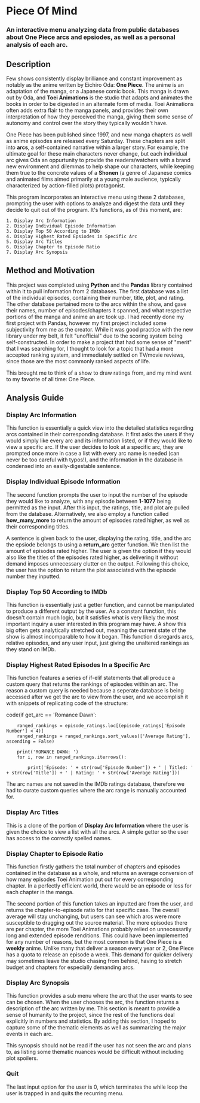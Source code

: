 # Piece Of Mind 
### An interactive menu analyzing data from public databases about One Piece arcs and epsiodes, as well as a personal analysis of each arc.

## Description
Few shows consistently display brilliance and constant improvement as notably as the anime written by Eichiro Oda: **One Piece**. The anime is an adaptation of the manga, or a Japanese
comic book. This manga is drawn out by Oda, and **Toei Animations** is the studio that adapts and animates the books in order to be digested in an alternate
form of media. Toei Animations often adds extra flair to the manga panels, and provides their own interpretation of how they perceived the manga, giving them some sense
of autonomy and control over the story they typically wouldn't have. 

One Piece has been published since 1997, and new manga chapters as well as anime episodes are released every Saturday.
These chapters are split into **arcs**, a self-contained narrative within a larger story. For example, the ultimate goal for these main characters never change, but each individual arc
gives Oda an oppurtunity to provide the readers/watchers with a brand new environment and dilemmas to help shape our characters, while keeping them true to the concrete values 
of a **Shonen** (a genre of Japanese comics and animated films aimed primarily at a young male audience, typically characterized by action-filled plots) protagonist.

This program incorporates an interactive menu using these 2 databases, prompting the user with options to analyze and digest the data until they decide to quit
out of the program. It's functions, as of this moment, are:
    
    1. Display Arc Information
    2. Display Individual Episode Information
    3. Display Top 50 According to IMDb
    4. Display Highest Rated Epsiodes in Specific Arc
    5. Display Arc Titles
    6. Display Chapter to Episode Ratio
    7. Display Arc Synopsis 

## Method and Motivation
This project was completed using **Python** and the **Pandas** library contained within it to pull information from 2 databases. The first database was a list of the individual episodes,
containing their number, title, plot, and rating. The other database pertained more to the arcs within the show, and gave their names, number of episodes/chapters it spanned, and what 
respective portions of the manga and anime an arc took up. I had recently done my first project with Pandas, however my first project included some subjectivity from me as the creator.
While it was good practice with the new library under my belt, it felt "unofficial" due to the scoring system being self-constructed. In order to make a project that had some sense of
"merit" that I was searching for, I thought to look for a topic that had a more accepted ranking system, and immediately settled on TV/movie reviews, since those are the most commonly
ranked aspects of life. 

This brought me to think of a show to draw ratings from, and my mind went to my favorite of all time: One Piece.

## Analysis Guide
### Display Arc Information
This function is essentially a quick view into the detailed statistics regarding arcs contained in their corresponding database. It first asks the users if they
would simply like every arc and its information listed, or if they would like to view a specific arc. If the user decides to look at a specific arc, they are prompted
once more in case a list with every arc name is needed (can never be too careful with typos!), and the information in the database in condensed into an easily-digestable 
sentence.

### Display Individual Episode Information
The second function prompts the user to input the number of the episode they would like to analyze, with any episode between **1-1077** being permitted as the input. After this input,
the ratings, title, and plot are pulled from the database. Alternatively, we also employ a function called **how_many_more** to return the amount of episodes rated higher, as 
well as their corresponding titles. 

A sentence is given back to the user, displaying the rating, title, and the arc the epsiode belongs to using a **return_arc** getter function. We then list the amount of episodes
rated higher. The user is given the option if they would also like the titles of the episodes rated higher, as delivering it without demand imposes unnecessary clutter on the output.
Following this choice, the user has the option to return the plot associated with the episode number they inputted.

### Display Top 50 According to IMDb
This function is essentially just a getter function, and cannot be manipulated to produce a different output by the user. As a constant function, this doesn't contain much logic,
but it satisfies what is very likely the most important inquiry a user interested in this program may have. A show this big often gets analytically stretched out, meaning the current state
of the show is almost incomparable to how it began. This function disregards arcs, relative episodes, and any user input, just giving the unaltered rankings as they stand on IMDb.

### Display Highest Rated Episodes In a Specific Arc
This function features a series of if-elif statements that all produce a custom query that returns the rankings of episodes within an arc. The reason a custom query is needed because
a seperate database is being accessed after we get the arc to view from the user, and we accomplish it with snippets of replicating code of the structure:

code(if get_arc == 'Romance Dawn':
        
        ranged_rankings = episode_ratings.loc[(episode_ratings['Episode Number'] < 4)]  
        ranged_rankings = ranged_rankings.sort_values(['Average Rating'], ascending = False)
        
        print('ROMANCE DAWN: ')
        for i, row in ranged_rankings.iterrows():
            
            print('Episode: ' + str(row['Episode Number']) + ' | Titled: ' + str(row['Title']) + ' | Rating: ' + str(row['Average Rating']))

The arc names are not saved in the IMDb ratings database, therefore we had to curate custom queries where the arc range is manually accounted for.

### Display Arc Titles
This is a clone of the portion of **Display Arc Information** where the user is given the choice to view a list with all the arcs. A simple getter so the user has access to the correctly
spelled names.

### Display Chapter to Episode Ratio
This function firstly gathers the total number of chapters and episodes contained in the database as a whole, and returns an average conversion of how many episodes Toei
Animation put out for every corresponding chapter. In a perfectly efficient world, there would be an episode or less for each chapter in the manga.

The second portion of this function takes an inputted arc from the user, and returns the chapter-to-episode ratio for that specific case.
The overall average will stay unchanging, but users can see which arcs were more susceptible to dragging out the source material. The more episodes there are per chapter,
the more Toei Animations probably relied on unnecessarily long and extended episode renditions. This could have been implemented for any number of reasons, but the most common
is that One Piece is a **weekly** anime. Unlike many that deliver a season every year or 2, One Piece has a quota to release an episode a week.
This demand for quicker delivery may sometimes leave the studio chasing from behind, having to stretch budget and chapters for especially demanding arcs. 

### Display Arc Synopsis
This function provides a sub menu where the arc that the user wants to see can be chosen. When the user chooses the arc, the function returns a description
of the arc written by me. This section is meant to provide a sense of humanity to the project, since the rest of the functions deal explicitly in numbers and 
statistics. By adding this section, I hoped to capture some of the thematic elements as well as summarizing the major events in each arc. 

This synopsis should not be read if the user has not seen the arc and plans to, as listing some thematic nuances would be difficult without including plot spoilers.

### Quit
The last input option for the user is 0, which terminates the while loop the user is trapped in and quits the recurring menu. 
